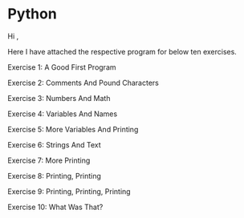 Python
======
Hi ,

Here I have attached the respective program for below ten exercises.

 Exercise 1: A Good First Program
 
 Exercise 2: Comments And Pound Characters 
  
 Exercise 3: Numbers And Math
 
 Exercise 4: Variables And Names
 
 Exercise 5: More Variables And Printing
 
 Exercise 6: Strings And Text
 
 Exercise 7: More Printing
 
 Exercise 8: Printing, Printing
 
 Exercise 9: Printing, Printing, Printing
 
  Exercise 10: What Was That?


